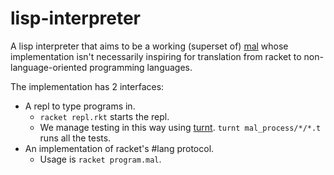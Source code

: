 # lisp-interpreter

A lisp interpreter that aims to be a working (superset of) [mal] whose implementation isn't
necessarily inspiring for translation from racket to non-language-oriented programming languages.

The implementation has 2 interfaces:
- A repl to type programs in.
    - `racket repl.rkt` starts the repl.
    - We manage testing in this way using [turnt]. `turnt mal_process/*/*.t` runs all the tests.
- An implementation of racket's #lang protocol.
    - Usage is `racket program.mal`.

[mal]: https://github.com/kanaka/mal
[turnt]: https://github.com/cucapra/turnt
